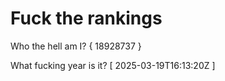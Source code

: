 # Fuck the rankings

Who the hell am I?
{ 18928737 }

What fucking year is it?
[ 2025-03-19T16:13:20Z ]
